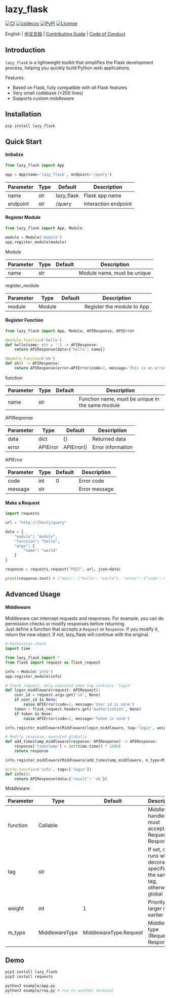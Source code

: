 # lazy_flask

[![CI](https://github.com/wrl96/lazy_flask/actions/workflows/ci.yml/badge.svg)](https://github.com/wrl96/lazy_flask/actions/workflows/ci.yml)
[![codecov](https://codecov.io/gh/wrl96/lazy_flask/branch/master/graph/badge.svg)](https://codecov.io/gh/wrl96/lazy_flask)
[![PyPI](https://img.shields.io/pypi/v/lazy_flask.svg)](https://pypi.org/project/lazy_flask/)
[![License](https://img.shields.io/github/license/wrl96/lazy_flask.svg)](./LICENSE)

English | [中文文档](docs/README_zh.md) | [Contributing Guide](./CONTRIBUTING.md) | [Code of Conduct](./CODE_OF_CONDUCT.md)

## Introduction

`lazy_flask` is a lightweight toolkit that simplifies the Flask development process, helping you quickly build Python web applications.

Features:

- Based on Flask, fully compatible with all Flask features
- Very small codebase (<200 lines)
- Supports custom middleware

## Installation

```bash
pip install lazy_flask
```

## Quick Start

#### Initialize
```python
from lazy_flask import App

app = App(name='lazy_flask', endpoint='/query')
```
|Parameter|Type|Default|Description|
|---|---|---|---|
|name|str|lazy_flask|Flask app name|
|endpoint|str|/query|Interaction endpoint|

#### Register Module
```python
from lazy_flask import App, Module

module = Module('module')
app.register_module(module)
```
Module

|Parameter|Type|Default|Description|
|---|---|---|---|
|name|str| |Module name, must be unique|

register_module

|Parameter|Type|Default|Description|
|---|---|---|---|
|module|Module| |Register the module to App|

#### Register Function
```python
from lazy_flask import App, Module, APIResponse, APIError

@module.function('hello')
def hello(name: str = '') -> APIResponse:
    return APIResponse(data={'hello': name})

@module.function('oh')
def oh() -> APIResponse:
    return APIResponse(error=APIError(code=1, message='This is an error.'))
```
function

|Parameter|Type|Default|Description|
|---|---|---|---|
|name|str| |Function name, must be unique in the same module|

APIResponse

|Parameter|Type|Default|Description|
|---|---|---|---|
|data|dict|{}|Returned data|
|error|APIError|APIError()|Error information|

APIError

|Parameter|Type|Default|Description|
|---|---|---|---|
|code|int|0|Error code|
|message|str| |Error message|

#### Make a Request

```python
import requests

url = "http://{host}/query"

data = {
    "module": "module", 
    "function": "hello", 
    "args": {
        "name": "world"
    }
}

response = requests.request("POST", url, json=data)

print(response.text) # {"data": {"hello": "world"}, "error": {"code": 0, "msg": ""}}
```

## Advanced Usage

#### Middleware

Middleware can intercept requests and responses. For example, you can do permission checks or modify responses before returning.<br>
Just define a function that accepts a `Request` or `Response`. If you modify it, return the new object. If not, lazy_flask will continue with the original.

```python
# Permission check
import time

from lazy_flask import *
from flask import request as flask_request

info = Module('info')
app.register_module(info)

# Check request, only executed when tag contains 'login'
def login_middleware(request: APIRequest):
    user_id = request.args.get('id', None)
    if user_id is None:
        raise APIError(code=1, message='User id is none')
    token = flask_request.headers.get('Authorization', None)
    if token is None:
        raise APIError(code=2, message='Token is none')

info.register_middleware(Middleware(login_middleware, tag='login', weight=1, m_type=MiddlewareType.Request))

# Modify response, executed globally
def add_timestamp_middleware(response: APIResponse) -> APIResponse:
    response['timestamp'] = int(time.time() * 1000)
    return response

info.register_middleware(Middleware(add_timestamp_middleware, m_type=MiddlewareType.Response))

@info.function('info', tags=['login'])
def info():
    return APIResponse(data={'result': 'ok'})
```

Middleware

|Parameter|Type|Default|Description|
|---|---|---|---|
|function|Callable| |Middleware handler, must accept Request or Response|
|tag|str| |If set, only runs when decorator specifies the same tag, otherwise global|
|weight|int|1|Priority, larger runs earlier|
|m_type|MiddlewareType|MiddlewareType.Request|Middleware type (Request or Response)|

## Demo

```bash
pip3 install lazy_flask
pip3 install requests

python3 example/app.py
python3 example/req.py # run in another terminal
```